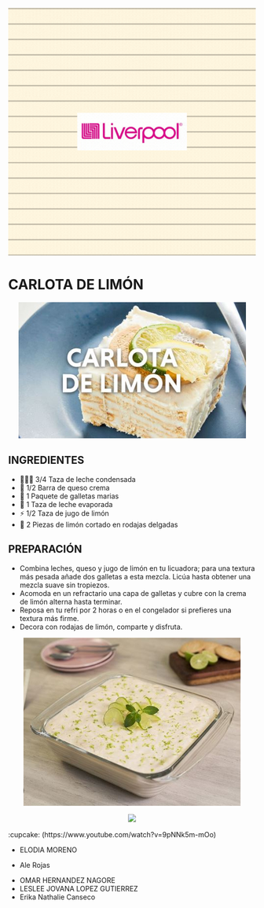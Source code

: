 
<p align="center"><img src="https://github.com/arojasc01/grupo-D-Liver_Fantastic_IT/blob/main/img/LIVER%20FANTASTIC%20IT.gif"/></p>

# CARLOTA DE LIMÓN

<p align="center"><img src="https://github.com/arojasc01/grupo-D-Liver_Fantastic_IT/blob/main/img/Carlota.JPG"/></p>

## INGREDIENTES

- 👨🏽‍💻 3/4 Taza de leche condensada
- 🌱 1/2 Barra de queso crema
- 🤔 1 Paquete de galletas marias
- 💬 1 Taza de leche evaporada
- ⚡️ 1/2 Taza de jugo de limón
- 🎿 2 Piezas de limón cortado en rodajas delgadas

## PREPARACIÓN

- Combina leches, queso y jugo de limón en tu licuadora; para una textura más pesada añade dos galletas a esta mezcla. Licúa hasta obtener una mezcla suave sin tropiezos.
- Acomoda en un refractario una capa de galletas y cubre con la crema de limón alterna hasta terminar.
- Reposa en tu refri por 2 horas o en el congelador si prefieres una textura más firme.
- Decora con rodajas de limón, comparte y disfruta.

<p align="center"><img src="https://github.com/arojasc01/grupo-D-Liver_Fantastic_IT/blob/main/img/Carlota2.JPG"/></p>

<p align="center"><img src="https://dam.tbg.com.mx/content/dam/tbg/mexico/tu/mx/noticias/17/12/01/asi-luce-bruce-matilda-actualmente.gif/jcr:content/renditions/original"/></p>
:cupcake: (https://www.youtube.com/watch?v=9pNNk5m-mOo)

- ELODIA MORENO
* Ale Rojas
+ OMAR HERNANDEZ NAGORE
+ LESLEE JOVANA LOPEZ GUTIERREZ
+ Erika Nathalie Canseco